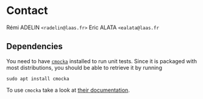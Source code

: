 # Contact

Rémi ADELIN `<radelin@laas.fr>`
Eric ALATA `<ealata@laas.fr`

## Dependencies

You need to have [`cmocka`](https://cmocka.org) installed to run unit tests. Since it is packaged with most distributions, you should be able to retrieve it by running 

```
sudo apt install cmocka
```

To use `cmocka` take a look at [their documentation](https://api.cmocka.org/group__cmocka__asserts.html).